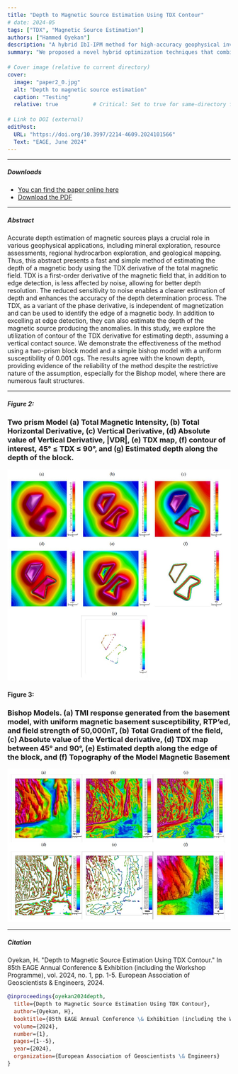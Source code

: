 ```yaml
---
title: "Depth to Magnetic Source Estimation Using TDX Contour"
# date: 2024-05
tags: ["TDX", "Magnetic Source Estimation"]
authors: ["Hammed Oyekan"]
description: "A hybrid IbI-IPM method for high-accuracy geophysical inversion."
summary: "We proposed a novel hybrid optimization techniques that combines the meta-heuristic concept of Incomprehensible but Intelligible-in-time logics theory with the interior point method to improve DC resistivity inversion"

# Cover image (relative to current directory)
cover:
  image: "paper2_0.jpg"     
  alt: "Depth to magnetic source estimation"
  caption: "Testing"
  relative: true           # Critical: Set to true for same-directory files

# Link to DOI (external)
editPost:
  URL: "https://doi.org/10.3997/2214-4609.2024101566"
  Text: "EAGE, June 2024"
---
```


---

##### Downloads
- [You can find the paper online here](https://doi.org/10.3997/2214-4609.2024101566)  
- [Download the PDF](paper2.pdf)

---

##### Abstract
Accurate depth estimation of magnetic sources plays a crucial role in various geophysical applications, including mineral exploration, resource assessments, regional hydrocarbon exploration, and geological mapping. Thus, this abstract presents a fast and simple method of estimating the depth of a magnetic body using the TDX derivative of the total magnetic field. TDX is a first-order derivative of the magnetic field that, in addition to edge detection, is less affected by noise, allowing for better depth resolution. The reduced sensitivity to noise enables a clearer estimation of depth and enhances the accuracy of the depth determination process. The TDX, as a variant of the phase derivative, is independent of magnetization and can be used to identify the edge of a magnetic body. In addition to excelling at edge detection, they can also estimate the depth of the magnetic source producing the anomalies. In this study, we explore the utilization of contour of the TDX derivative for estimating depth, assuming a vertical contact source. We demonstrate the effectiveness of the method using a two-prism block model and a simple bishop model with a uniform susceptibility of 0.001 cgs. The results agree with the known depth, providing evidence of the reliability of the method despite the restrictive nature of the assumption, especially for the Bishop model, where there are numerous fault structures.

---

##### Figure 2: 
### Two prism Model (a) Total Magnetic Intensity, (b) Total Horizontal Derivative, (c) Vertical Derivative, (d) Absolute value of Vertical Derivative, |VDR|, (e) TDX map, (f) contour of interest, 45° ≤ TDX ≤ 90°, and (g) Estimated depth along the depth of the block.

![](paper2_0.jpg) <br>

#### Figure 3: 
### Bishop Models. (a) TMI response generated from the basement model, with uniform magnetic basement susceptibility, RTP’ed, and field strength of 50,000nT, (b) Total Gradient of the field, (c) Absolute value of the Vertical derivative, (d) TDX map between 45° and 90°, (e) Estimated depth along the edge of the block, and (f) Topography of the Model Magnetic Basement

![](paper2_1.jpg)

---

##### Citation
Oyekan, H. "Depth to Magnetic Source Estimation Using TDX Contour." In 85th EAGE Annual Conference & Exhibition (including the Workshop Programme), vol. 2024, no. 1, pp. 1-5. European Association of Geoscientists & Engineers, 2024.

```bibtex
@inproceedings{oyekan2024depth,
  title={Depth to Magnetic Source Estimation Using TDX Contour},
  author={Oyekan, H},
  booktitle={85th EAGE Annual Conference \& Exhibition (including the Workshop Programme)},
  volume={2024},
  number={1},
  pages={1--5},
  year={2024},
  organization={European Association of Geoscientists \& Engineers}
}
